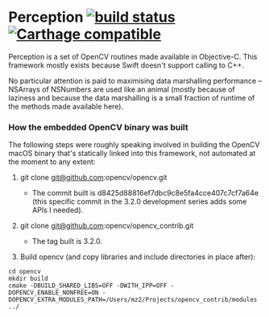 # Perception [![build status](https://gitlab.com/sashimiapp-public/Perception/badges/master/build.svg)](https://gitlab.com/sashimiapp-public/Perception/commits/master) [![Carthage compatible](https://img.shields.io/badge/Carthage-compatible-4BC51D.svg?style=flat)](https://github.com/Carthage/Carthage)

Perception is a set of OpenCV routines made available in Objective-C. This framework mostly exists because Swift doesn't support calling to C++. 

No particular attention is paid to maximising data marshalling performance – NSArrays of NSNumbers are used like an animal (mostly because of laziness and because the data marshalling is a small fraction of runtime of the methods made available here).

### How the embedded OpenCV binary was built

The following steps were roughly speaking involved in building the OpenCV macOS binary that's statically linked into this framework, not automated at the moment to any extent:

1. git clone git@github.com:opencv/opencv.git
   - The commit built is d8425d88816ef7dbc9c8e5fa4cce407c7cf7a64e (this specific commit in the 3.2.0 development series adds some APIs I needed).

2. git clone git@github.com:opencv/opencv_contrib.git
   - The tag built is 3.2.0.

3. Build opencv (and copy libraries and include directories in place after):

```
cd opencv
mkdir build
cmake -DBUILD_SHARED_LIBS=OFF -DWITH_IPP=OFF -DOPENCV_ENABLE_NONFREE=ON -DOPENCV_EXTRA_MODULES_PATH=/Users/mz2/Projects/opencv_contrib/modules ../
```
